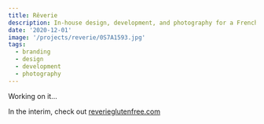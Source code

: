 ```yaml
---
title: Rêverie
description: In-house design, development, and photography for a French-inspired bakery my wife and I opened during the 2020 holiday season.
date: '2020-12-01'
image: '/projects/reverie/0S7A1593.jpg'
tags:
  - branding
  - design
  - development
  - photography
---
```


Working on it...

In the interim, check out [reverieglutenfree.com](https://reverieglutenfree.com)
